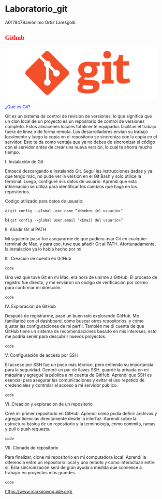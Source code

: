 # Laboratorio_git
A0178479Jerónimo Ortiz Laresgoiti

## <span style="color:red;font-family:Times new roman">Github</span>


![Github logo](Imagenes_visualstudio/Git-Logo.png)

<span style="color:blue;">¿Que es Git?

Git es un sistema de control de revision de versiones, lo que significa que un clon local de un proyecto es un repositorio de control de versiones completo. Estos almacenes locales totalmente equipados facilitan el trabajo fuera de línea o de forma remota. Los desarrolladores envían su trabajo localmente y luego la copia en el repositorio se sincroniza con la copia en el servidor. Esto te da como ventaja que ya no debes de  sincronizar el código con el servidor antes de crear una nueva versión, lo cual te ahorra mucho tiempo.


I. Instalación de Git

Empecé descargando e instalando Git. Seguí las instrucciones dadas y ya que tengo mac, no pude ver la versión en el Git Bash y solo utilice la terminal. Luego, configuré mis datos de usuario. Aprendí que esta información se utiliza para identificar los cambios que haga en los repositorios.

Codigo utilizado para datos de usuario:

a)  `git config --global user.name “<Nombre del usuario>”`

b) `git config --global user.email “<Email del usuario>”`

II. Añadir Git al PATH

Mi siguiente paso fue asegurarme de que pudiera usar Git en cualquier terminal de Mac, y para eso, tuve que añadir Git al PATH. Afortunadamente, la instalación ya lo había hecho por mí. 

III. Creación de cuenta en GitHub

`code`

Una vez que tuve Git en mi Mac, era hora de unirme a GitHub. El proceso de registro fue directo, y me enviaron un código de verificación por correo para confirmar mi dirección.

`code`

IV. Exploración de GitHub

Después de registrarme, pasé un buen rato explorando GitHub. Me familiaricé con el dashboard, cómo buscar otros repositorios, y cómo ajustar las configuraciones de mi perfil. También me di cuenta de que GitHub tiene un sistema de recomendaciones basado en mis intereses, esto me podria servir para descubrir nuevos proyectos.

`code`

V. Configuración de acceso por SSH

El acceso por SSH fue un poco más técnico, pero entiendo su importancia para la seguridad. Generé un par de llaves SSH, guardé la privada en mi máquina y agregué la pública a mi cuenta de GitHub. Aprendí que SSH es esencial para asegurar las comunicaciones y evitar el uso repetido de credenciales y controlar el acceso a mi servidor publico.

`code`

VI. Creación y exploración de un repositorio

Creé mi primer repositorio en GitHub. Aprendi cómo podía definir archivos y agregar licencias directamente desde la interfaz. Aprendí sobre la estructura básica de un repositorio y la terminología, como commits, ramas y pull o push requests.

`code`

VII. Clonado de repositorio

Para finalizar, clone mi repositorio en mi computadora local. Aprendí la diferencia entre un repositorio local y uno remoto y cómo interactúan entre sí. Esta sincronización será de gran ayuda a medida que comience a trabajar en proyectos más grandes.

`code`






https://www.markdownguide.org/



